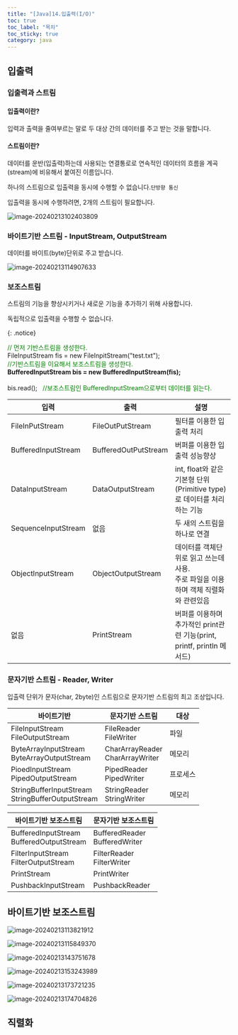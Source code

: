 ```yaml
---
title: "[Java]14.입출력(I/O)"
toc: true
toc_label: "목차"
toc_sticky: true
category: java
---
```


## 입출력

### 입출력과 스트림

#### 입출력이란?

입력과 출력을 줄여부르는 말로 두 대상 간의 데이터를 주고 받는 것을 말합니다.

#### 스트림이란? 

데이터를 운반(입출력)하는데 사용되는 연결통로로 연속적인 데이터의 흐름을 계곡(stream)에 비유해서 붙여진 이름입니다.

하나의 스트림으로 입출력을 동시에 수행할 수 없습니다.`단방향 통신`

입출력을 동시에 수행하려면, 2개의 스트림이 필요합니다.

![image-20240213102403809](/../../images/2024-02-13-입출력/image-20240213102403809.png)

### 바이트기반 스트림 - InputStream, OutputStream

데이터를 바이트(byte)단위로 주고 받습니다.

![image-20240213114907633](/../../images/2024-02-13-입출력/image-20240213114907633.png)

### 보조스트림

스트림의 기능을 향상시키거나 새로운 기능을 추가하기 위해 사용합니다.

독립적으로 입출력을 수행할 수 없습니다.

{: .notice}

<font color="green">//  먼저 기반스트림을 생성한다.</font><br/>FileInputStream fis = new FileInpitStream("test.txt");<br/><font color="green">//기반스트림을 이요해서 보조스트림을 생성한다.</font><br/>**BufferedInputStream bis = new BufferedInputStream(fis);**<br/><br/>bis.read();&nbsp;&nbsp;&nbsp;<font color="green">//보조스트림인 BufferedInputStream으로부터 데이터를 읽는다.</font>

| 입력                | 출력                 | 설명                                                         |
| ------------------- | -------------------- | ------------------------------------------------------------ |
| FileInPutStream     | FileOutPutStream     | 필터를 이용한 입출력 처리                                    |
| BufferedInputStream | BufferedOutPutStream | 버퍼를 이용한 입출력 성능향상                                |
| DataInputStream     | DataOutputStream     | int, float와 같은 기본형 단위(Primitive type)로 데이터를 처리하는 기능 |
| SequenceInputStream | 없음                 | 두 새의 스트림을 하나로 연결                                 |
| ObjectInputStream   | ObjectOutputStream   | 데이터를 객체단위로 읽고 쓰는데 사용.<br/>주로 파일을 이용하며 객체 직렬화와 관련있음 |
| 없음                | PrintStream          | 버퍼를 이용하며 추가적인 print관련 기능(print, printf, println 메서드) |

### 문자기반 스트림 - Reader, Writer

입출력 단위가 문자(char, 2byte)인 스트림으로 문자기반 스트림의 최고 조상입니다.

| 바이트기반                                           | 문자기반 스트림                     | 대상     |
| ---------------------------------------------------- | ----------------------------------- | -------- |
| FileInputStream<br/>FileOutputStream                 | FileReader<br/>FileWriter           | 파일     |
| ByteArrayInputStream<br/>ByteArrayOutputStream       | CharArrayReader<br/>CharArrayWriter | 메모리   |
| PioedInputStream<br/>PipedOutputStream               | PipedReader<br/>PipedWriter         | 프로세스 |
| StringBufferInputStream<br/>StringBufferOutputStream | StringReader<br/>StringWriter       | 메모리   |

| 바이트기반 보조스트림                        | 문자기반 보조스트림               |
| -------------------------------------------- | --------------------------------- |
| BufferedInputStream<br/>BufferedOutputStream | BufferedReader<br/>BufferedWriter |
| FilterInputStream<br/>FilterOutputStream     | FilterReader<br/>FilterWriter     |
| PrintStream                                  | PrintWriter                       |
| PushbackInputStream                          | PushbackReader                    |



## 바이트기반 보조스트림

![image-20240213113821912](/../../images/2024-02-13-입출력/image-20240213113821912.png)

![image-20240213115849370](/../../images/2024-02-13-입출력/image-20240213115849370.png)

![image-20240213143751678](/../../images/2024-02-13-입출력/image-20240213143751678.png)

![image-20240213153243989](/../../images/2024-02-13-입출력/image-20240213153243989.png)

![image-20240213173721235](/../../images/2024-02-13-입출력/image-20240213173721235.png)

![image-20240213174704826](/../../images/2024-02-13-입출력/image-20240213174704826.png)

## 직렬화

